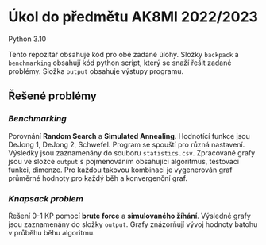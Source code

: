 # Úkol do předmětu AK8MI 2022/2023
Python 3.10

Tento repozitář obsahuje kód pro obě zadané úlohy. Složky `backpack` a `benchmarking` obsahují kód python script, který
se snaží řešit zadané problémy. Složka `output` obsahuje výstupy programu.

## Řešené problémy
### _Benchmarking_ 

Porovnání **Random Search** a **Simulated Annealing**. Hodnotící funkce jsou DeJong 1, DeJong 2, Schwefel.
Program se spouští pro různá nastavení. Výsledky jsou zaznamenány do souboru `statistics.csv`. Zpracované grafy jsou 
ve složce `output` s pojmenováním obsahující algoritmus, testovací funkci, dimenze. Pro každou takovou kombinaci
je vygenerován graf průměrné hodnoty pro každý běh a konvergenční graf.

### _Knapsack problem_
Řešení 0-1 KP pomocí **brute force** a **simulovaného žíhání**. Výsledné grafy jsou zaznamenány do složky `output`.
Grafy znázorňují vývoj hodnoty batohu v průběhu běhu algoritmu.